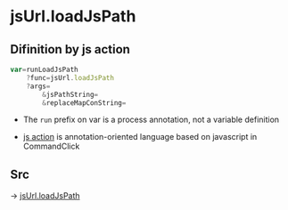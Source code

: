 # jsUrl.loadJsPath

## Difinition by js action

```js.js
var=runLoadJsPath
	?func=jsUrl.loadJsPath
	?args=
		&jsPathString=
		&replaceMapConString=
```

- The `run` prefix on var is a process annotation, not a variable definition

- [js action](#) is annotation-oriented language based on javascript in CommandClick

## Src

-> [jsUrl.loadJsPath](https://github.com/puutaro/CommandClick/blob/master/app/src/main/java/com/puutaro/commandclick/fragment_lib/terminal_fragment/js_interface/JsUrl.kt#L58)


